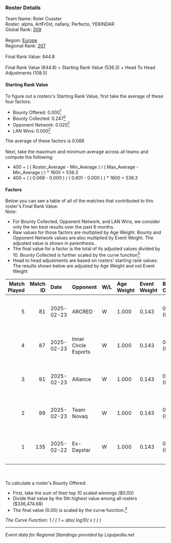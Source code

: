 ### Roster Details<br />
Team Name: Roler Coaster<br />
Roster: alpha, ArtFr0st, nafany, Perfecto, YEKINDAR<br />
Global Rank: [309](../standings_global.md)<br />
<br />
Region: [Europe]( ../standings_europe.md)<br />
Regional Rank: [207]( ../standings_europe.md)<br />
<br />
Final Rank Value:  644.8<br />
<br />
Final Rank Value (644.8) = Starting Rank Value (536.3) + Head To Head Adjustments (108.5)<br />

#### Starting Rank Value<br />
To figure out a rosters's Starting Rank Value, first take the average of these four factors:<br />
- Bounty Offered: 0.000[<sup>1</sup>](#table2)
- Bounty Collected: 0.247[<sup>2</sup>](#table1)
- Opponent Network: 0.025[<sup>2</sup>](#table1)
- LAN Wins: 0.000[<sup>2</sup>](#table1)

The average of these factors is 0.068<br />
<br />
Next, take the maximum and minimum average across all teams and compute the following:<br />
- 400 + ( ( Roster_Average - Min_Average ) / ( Max_Average - Min_Average ) ) * 1600 = 536.3
- 400 + ( ( 0.068 - 0.000 ) / ( 0.801 - 0.000 ) ) * 1600 = 536.3


#### Factors<br />
Below you can see a table of all of the matches that contributed to this roster's Final Rank Value.<br />
Note:<br />

- For Bounty Collected, Opponent Network, and LAN Wins, we consider only the ten best results over the past 6 months.
- Raw values for those factors are multiplied by Age Weight. Bounty and Opponent Network values are also multiplied by Event Weight. The adjusted value is shown in parenthesis.
- The final value for a factor is the total of its adjusted values divided by 10. Bounty Collected is further scaled by the curve function[<sup>3</sup>](#curveFunction)
- Head to head adjustments are based on rosters' starting rank values. The results shown below are adjusted by Age Weight and not Event Weight
<span id="table1"></span><br />


| Match Played | Match ID | Date       | Opponent             | W/L | Age Weight | Event Weight | Bounty Collected | Opponent Network | LAN Wins  | H2H Adj. | Roster                                      |
| -: | -: | :- | :- | :- | :- | :- | :- | :- | :- | -: | :- |
|            5 |       81 | 2025-02-23 | ARCRED               | W   | 1.000      | 0.143        | 0.018 (0.003)    | 0.484 (0.069)    | 0 (0.000) |    22.77 | alpha, ArtFr0st, nafany, Perfecto, YEKINDAR |
|            4 |       87 | 2025-02-23 | Inner Circle Esports | W   | 1.000      | 0.143        | 0.000 (0.000)    | 0.187 (0.027)    | 0 (0.000) |    13.66 | alpha, ArtFr0st, nafany, Perfecto, YEKINDAR |
|            3 |       91 | 2025-02-23 | Alliance             | W   | 1.000      | 0.143        | 0.015 (0.002)    | 0.573 (0.082)    | 0 (0.000) |    25.53 | alpha, ArtFr0st, nafany, Perfecto, YEKINDAR |
|            2 |       99 | 2025-02-23 | Team Novaq           | W   | 1.000      | 0.143        | 0.030 (0.004)    | 0.396 (0.057)    | 0 (0.000) |    29.61 | alpha, ArtFr0st, nafany, Perfecto, YEKINDAR |
|            1 |      135 | 2025-02-22 | Ex-Daystar           | W   | 1.000      | 0.143        | 0.000 (0.000)    | 0.140 (0.020)    | 0 (0.000) |    16.95 | alpha, ArtFr0st, nafany, Perfecto, YEKINDAR |

<br />
<span id="table2"></span><br />
To calculate a roster's Bounty Offered:<br />

- First, take the sum of their top 10 scaled winnings ($0.00)
- Divide that value by the 5th highest value among all rosters ($336,474.68)
- The final value (0.00) is scaled by the curve function.[<sup>3</sup>](#curveFunction)

<span id="curveFunction"></span>_The Curve Function: 1 / ( 1 + abs( log10( x ) ) )_<br />

---
_Event data for Regional Standings provided by Liquipedia.net_<br />
